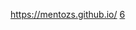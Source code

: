 https://mentozs.github.io/
[6](https://user-images.githubusercontent.com/39488280/147257016-158de303-12bb-419e-9e76-6e08ff4cb747.png)
